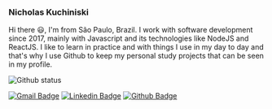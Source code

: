 ### Nicholas Kuchiniski

Hi there :smiley:, I'm from São Paulo, Brazil. I work with software development since 2017, mainly with Javascript and its technologies like NodeJS and ReactJS. I like to learn in practice and with things I use in my day to day and that's why I use Github to keep my personal study projects that can be seen in my profile.

![Github status](https://github-readme-stats.vercel.app/api?username=NicholasKuchiniski&show_icons=true&title_color=f45d22&icon_color=f45d22&text_color=9f9f9f&bg_color=transparent)

[![Gmail Badge](https://img.shields.io/badge/-Gmail-red?style=flat-square&logo=Gmail&logoColor=white&link=mailto:nicolaskuchiniski@gmail.com)](mailto:nicolaskuchiniski@gmail.com)
[![Linkedin Badge](https://img.shields.io/badge/-LinkedIn-blue?style=flat-square&logo=LinkedIn&logoColor=white&link=https://www.linkedin.com/in/NicholasKuchiniski/)](https://www.linkedin.com/in/NicholasKuchiniski/)
[![Github Badge](https://img.shields.io/badge/-Github-000?style=flat-square&logo=Github&logoColor=white&link=https://github.com/NicholasKuchiniski)](https://github.com/NicholasKuchiniski)
